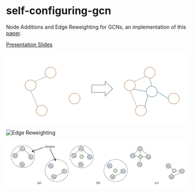 # self-configuring-gcn

Node Additions and Edge Reweighting for GCNs, an implementation of this [paper](https://demalworkshop.github.io/www2021/papers/graphconvolutional.pdf).

[Presentation Slides](https://docs.google.com/presentation/d/1bN8da3-dBA4xuT2kXDnbZZP2raAQpId0lUpIEqDu8vI/edit?usp=sharing)

![Node Addition](img/node_add.png)

![Edge Reweighting](img/nreweighting.png)

![Clustering](img/clustering.png)
